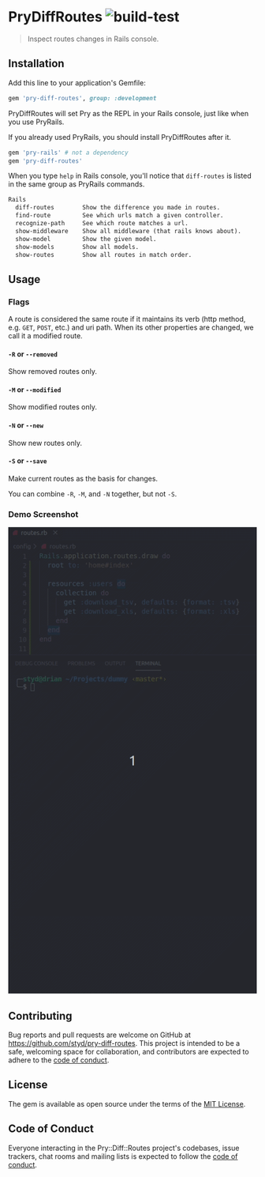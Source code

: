 # PryDiffRoutes ![build-test](https://github.com/styd/pry-diff-routes/workflows/build-test/badge.svg?branch=master)

> Inspect routes changes in Rails console.

## Installation

Add this line to your application's Gemfile:

```ruby
gem 'pry-diff-routes', group: :development
```

PryDiffRoutes will set Pry as the REPL in your Rails console, just like when you use PryRails.

If you already used PryRails, you should install PryDiffRoutes after it.

```ruby
gem 'pry-rails' # not a dependency
gem 'pry-diff-routes'
```

When you type `help` in Rails console, you'll notice that `diff-routes` is listed in the same
group as PryRails commands.

```
Rails
  diff-routes        Show the difference you made in routes.
  find-route         See which urls match a given controller.
  recognize-path     See which route matches a url.
  show-middleware    Show all middleware (that rails knows about).
  show-model         Show the given model.
  show-models        Show all models.
  show-routes        Show all routes in match order.
```

## Usage
### Flags

A route is considered the same route if it maintains its verb (http method, e.g. `GET`, `POST`,
etc.) and uri path. When its other properties are changed, we call it a modified route.

#### `-R` or `--removed`

Show removed routes only.

#### `-M` or `--modified`

Show modified routes only.

#### `-N` or `--new`

Show new routes only.

#### `-S` or `--save`

Make current routes as the basis for changes.

You can combine `-R`, `-M`, and `-N` together, but not `-S`.

### Demo Screenshot

![pry-diff-routes demo screenshot](/images/demo-screenshot.gif)

## Contributing

Bug reports and pull requests are welcome on GitHub at
https://github.com/styd/pry-diff-routes.
This project is intended to be a safe, welcoming space for collaboration, and contributors are
expected to adhere to the
[code of conduct](https://github.com/styd/pry-diff-routes/blob/master/CODE_OF_CONDUCT.md).


## License

The gem is available as open source under the terms of the
[MIT License](https://opensource.org/licenses/MIT).

## Code of Conduct

Everyone interacting in the Pry::Diff::Routes project's codebases, issue trackers, chat rooms
and mailing lists is expected to follow the
[code of conduct](https://github.com/styd/pry-diff-routes/blob/master/CODE_OF_CONDUCT.md).
